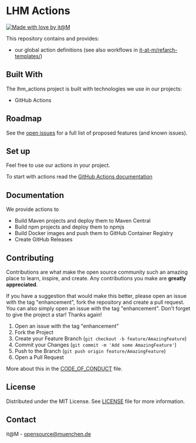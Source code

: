 # LHM Actions

[![Made with love by it@M][made-with-love-shield]][itm-opensource]

<!-- feel free to add more shields, style 'for-the-badge' -> see https://shields.io/badges -->

This repository contains and provides:

- our global action definitions (see also workflows in [it-at-m/refarch-templates/](https://github.com/it-at-m/refarch-templates/tree/main/.github/workflows))

## Built With

The lhm_actions project is built with technologies we use in our projects:

- GitHub Actions

## Roadmap

See the [open issues](../../issues) for a full list of proposed features (and known issues).

## Set up

Feel free to use our actions in your project.

To start with actions read the [GitHub Actions documentation](https://github.com/features/actions)

## Documentation

We provide actions to

- Build Maven projects and deploy them to Maven Central
- Build npm projects and deploy them to npmjs
- Build Docker images and push them to GitHub Container Registry
- Create GitHub Releases

## Contributing

Contributions are what make the open source community such an amazing place to learn, inspire, and create. Any contributions you make are **greatly appreciated**.

If you have a suggestion that would make this better, please open an issue with the tag "enhancement", fork the repository and create a pull request. You can also simply open an issue with the tag "enhancement".
Don't forget to give the project a star! Thanks again!

1. Open an issue with the tag "enhancement"
2. Fork the Project
3. Create your Feature Branch (`git checkout -b feature/AmazingFeature`)
4. Commit your Changes (`git commit -m 'Add some AmazingFeature'`)
5. Push to the Branch (`git push origin feature/AmazingFeature`)
6. Open a Pull Request

More about this in the [CODE_OF_CONDUCT](/CODE_OF_CONDUCT.md) file.

## License

Distributed under the MIT License. See [LICENSE](LICENSE) file for more information.

## Contact

it@M - <opensource@muenchen.de>

<!-- project shields / links -->

[made-with-love-shield]: https://img.shields.io/badge/made%20with%20%E2%9D%A4%20by-it%40M-yellow?style=for-the-badge
[itm-opensource]: https://opensource.muenchen.de/

